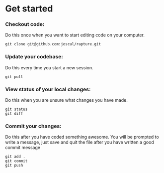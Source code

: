 # Get started

### Checkout code:
Do this once when you want to start editing code on your computer.
```
git clone git@github.com:joscul/rapture.git
```

### Update your codebase:
Do this every time you start a new session.
```
git pull
```

### View status of your local changes:
Do this when you are unsure what changes you have made.
```
git status
git diff
```

### Commit your changes:
Do this after you have coded something awesome. You will be prompted to write a message, just save and quit the file after you have written a good commit message
```
git add .
git commit
git push
```
